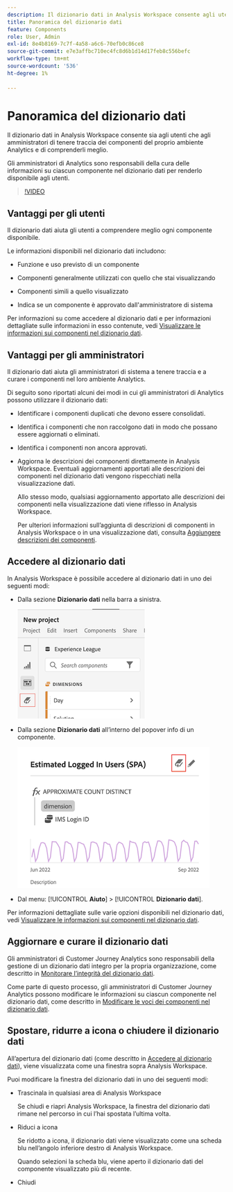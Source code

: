 ```yaml
---
description: Il dizionario dati in Analysis Workspace consente agli utenti di catalogare e tenere traccia dei vari componenti in Analysis Workspace, incluso l’uso previsto, che vengono approvati, che sono duplicati e così via.
title: Panoramica del dizionario dati
feature: Components
role: User, Admin
exl-id: 8e4b8169-7c7f-4a58-a6c6-70efb0c86ce8
source-git-commit: e7e3affbc710ec4fc8d6b1d14d17feb8c556befc
workflow-type: tm+mt
source-wordcount: '536'
ht-degree: 1%

---
```


# Panoramica del dizionario dati

Il dizionario dati in Analysis Workspace consente sia agli utenti che agli amministratori di tenere traccia dei componenti del proprio ambiente Analytics e di comprenderli meglio.

Gli amministratori di Analytics sono responsabili della cura delle informazioni su ciascun componente nel dizionario dati per renderlo disponibile agli utenti.

>[!VIDEO](https://video.tv.adobe.com/v/3418028/?quality=12&learn=on)

## Vantaggi per gli utenti

Il dizionario dati aiuta gli utenti a comprendere meglio ogni componente disponibile.

Le informazioni disponibili nel dizionario dati includono:

* Funzione e uso previsto di un componente

* Componenti generalmente utilizzati con quello che stai visualizzando

* Componenti simili a quello visualizzato

* Indica se un componente è approvato dall&#39;amministratore di sistema

Per informazioni su come accedere al dizionario dati e per informazioni dettagliate sulle informazioni in esso contenute, vedi [Visualizzare le informazioni sui componenti nel dizionario dati](/help/components/data-dictionary/view-data-dictionary.md).

## Vantaggi per gli amministratori

Il dizionario dati aiuta gli amministratori di sistema a tenere traccia e a curare i componenti nel loro ambiente Analytics.

Di seguito sono riportati alcuni dei modi in cui gli amministratori di Analytics possono utilizzare il dizionario dati:

* Identificare i componenti duplicati che devono essere consolidati.

* Identifica i componenti che non raccolgono dati in modo che possano essere aggiornati o eliminati.

* Identifica i componenti non ancora approvati.

* Aggiorna le descrizioni dei componenti direttamente in Analysis Workspace. Eventuali aggiornamenti apportati alle descrizioni dei componenti nel dizionario dati vengono rispecchiati nella visualizzazione dati.

  Allo stesso modo, qualsiasi aggiornamento apportato alle descrizioni dei componenti nella visualizzazione dati viene riflesso in Analysis Workspace.

  Per ulteriori informazioni sull’aggiunta di descrizioni di componenti in Analysis Workspace o in una visualizzazione dati, consulta [Aggiungere descrizioni dei componenti](/help/components/add-component-descriptions.md).

## Accedere al dizionario dati

In Analysis Workspace è possibile accedere al dizionario dati in uno dei seguenti modi:

* Dalla sezione **Dizionario dati** nella barra a sinistra.

  ![Icona Dizionario dati nella barra a sinistra](assets/data-dictionary-access-icon.png)

* Dalla sezione **Dizionario dati** all’interno del popover info di un componente.

  ![Icona del dizionario dati nel popover delle informazioni](assets/data-dictionary-access-infopopover.png)
  <!--update screenshot; this was taken from a mock-->

* Dal menu: [!UICONTROL **Aiuto**] > [!UICONTROL **Dizionario dati**].

Per informazioni dettagliate sulle varie opzioni disponibili nel dizionario dati, vedi [Visualizzare le informazioni sui componenti nel dizionario dati](/help/components/data-dictionary/view-data-dictionary.md).

## Aggiornare e curare il dizionario dati

Gli amministratori di Customer Journey Analytics sono responsabili della gestione di un dizionario dati integro per la propria organizzazione, come descritto in [Monitorare l’integrità del dizionario dati](/help/components/data-dictionary/monitor-data-dictionary-health.md).

Come parte di questo processo, gli amministratori di Customer Journey Analytics possono modificare le informazioni su ciascun componente nel dizionario dati, come descritto in [Modificare le voci dei componenti nel dizionario dati](/help/components/data-dictionary/edit-entries-data-dictionary.md).

## Spostare, ridurre a icona o chiudere il dizionario dati

All’apertura del dizionario dati (come descritto in [Accedere al dizionario dati](#access-the-data-dictionary)), viene visualizzata come una finestra sopra Analysis Workspace.

Puoi modificare la finestra del dizionario dati in uno dei seguenti modi:

* Trascinala in qualsiasi area di Analysis Workspace

  Se chiudi e riapri Analysis Workspace, la finestra del dizionario dati rimane nel percorso in cui l’hai spostata l’ultima volta. <!--True?-->

* Riduci a icona

  Se ridotto a icona, il dizionario dati viene visualizzato come una scheda blu nell’angolo inferiore destro di Analysis Workspace.

  Quando selezioni la scheda blu, viene aperto il dizionario dati del componente visualizzato più di recente.

* Chiudi
